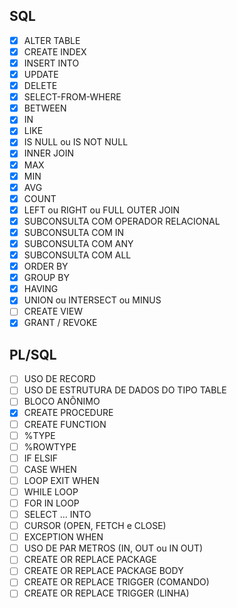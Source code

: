 ## SQL
- [x] ALTER TABLE
- [x] CREATE INDEX
- [x] INSERT INTO
- [x] UPDATE
- [x] DELETE
- [x] SELECT-FROM-WHERE
- [x] BETWEEN
- [x] IN
- [x] LIKE
- [x] IS NULL ou IS NOT NULL
- [x] INNER JOIN
- [x] MAX
- [x] MIN
- [x] AVG
- [x] COUNT
- [x] LEFT ou RIGHT ou FULL OUTER JOIN 
- [x] SUBCONSULTA COM OPERADOR RELACIONAL
- [x] SUBCONSULTA COM IN
- [x] SUBCONSULTA COM ANY
- [x] SUBCONSULTA COM ALL
- [x] ORDER BY
- [x] GROUP BY
- [x] HAVING
- [x] UNION ou INTERSECT ou MINUS
- [ ] CREATE VIEW
- [x] GRANT / REVOKE
## PL/SQL
- [ ] USO DE RECORD
- [ ] USO DE ESTRUTURA DE DADOS DO TIPO TABLE
- [ ] BLOCO ANÔNIMO
- [x] CREATE PROCEDURE
- [ ] CREATE FUNCTION
- [ ] %TYPE
- [ ] %ROWTYPE
- [ ] IF ELSIF
- [ ] CASE WHEN
- [ ] LOOP EXIT WHEN
- [ ] WHILE LOOP
- [ ] FOR IN LOOP
- [ ] SELECT … INTO
- [ ] CURSOR (OPEN, FETCH e CLOSE)
- [ ] EXCEPTION WHEN
- [ ] USO DE PAR METROS (IN, OUT ou IN OUT)
- [ ] CREATE OR REPLACE PACKAGE
- [ ] CREATE OR REPLACE PACKAGE BODY
- [ ] CREATE OR REPLACE TRIGGER (COMANDO)
- [ ] CREATE OR REPLACE TRIGGER (LINHA)
